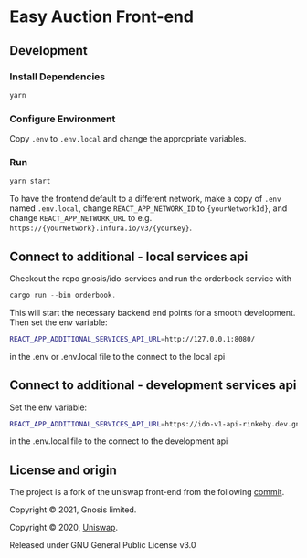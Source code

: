 # Easy Auction Front-end

## Development

### Install Dependencies

```bash
yarn
```

### Configure Environment

Copy `.env` to `.env.local` and change the appropriate variables.

### Run

```bash
yarn start
```

To have the frontend default to a different network, make a copy of `.env` named `.env.local`,
change `REACT_APP_NETWORK_ID` to `{yourNetworkId}`, and change `REACT_APP_NETWORK_URL` to e.g.
`https://{yourNetwork}.infura.io/v3/{yourKey}`.

## Connect to additional - local services api

Checkout the repo gnosis/ido-services and run the orderbook service with

```rust
cargo run --bin orderbook.
```

This will start the necessary backend end points for a smooth development. Then set the env variable:

```bash
REACT_APP_ADDITIONAL_SERVICES_API_URL=http://127.0.0.1:8080/
```

in the .env or .env.local file to the connect to the local api

## Connect to additional - development services api

Set the env variable:

```bash
REACT_APP_ADDITIONAL_SERVICES_API_URL=https://ido-v1-api-rinkeby.dev.gnosisdev.com/
```

in the .env.local file to the connect to the development api

## License and origin

The project is a fork of the uniswap front-end from the following [commit](<https://github.com/Uniswap/uniswap-interface/commit/dc391d1bea58c129f34c3777a80e2d7eebd7b349>).

Copyright © 2021, Gnosis limited.

Copyright © 2020, [Uniswap](https://uniswap.org/).

Released under GNU General Public License v3.0
